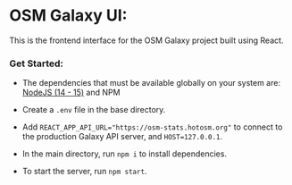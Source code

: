 # OSM Galaxy UI:
This is the frontend interface for the OSM Galaxy project built using React. 

### Get Started:
- The dependencies that must be available globally on your system are: [NodeJS (14 - 15)](https://nodejs.org/en/) and NPM 

- Create a ```.env``` file in the base directory.

- Add ```REACT_APP_API_URL="https://osm-stats.hotosm.org"``` to connect to the production Galaxy API server, and ```HOST=127.0.0.1```. 

- In the main directory, run ```npm i``` to install dependencies.

- To start the server, run ```npm start```.
